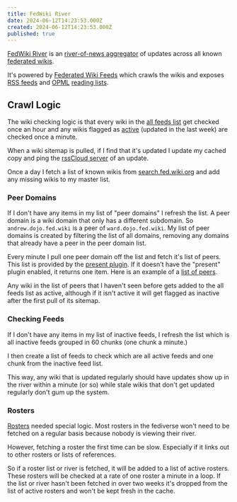 ```yaml
---
title: FedWiki River
date: 2024-06-12T14:23:53.000Z
created: 2024-06-12T14:23:53.000Z
published: true
---
```

[FedWiki River](https://fedwikiriver.com/) is an [river-of-news aggregator](http://scripting.com/2014/06/02/whatIsARiverOfNewsAggregator.html) of updates across all known [federated wikis](http://fed.wiki.org/view/welcome-visitors/view/about-federated-wiki).

It's powered by [Federated Wiki Feeds](https://feeds.fedwikiriver.com/) which crawls the wikis and exposes [RSS feeds](https://cyber.harvard.edu/rss/rss.html) and [OPML](https://opml.org/spec2.opml) [reading lists](http://scripting.com/2023/10/21/143159.html).

## Crawl Logic

The wiki checking logic is that every wiki in the [all feeds list](https://feeds.fedwikiriver.com/river.opml) get checked once an hour and any wikis flagged as [active](https://feeds.fedwikiriver.com/activefeeds.opml) (updated in the last week) are checked once a minute.

When a wiki sitemap is pulled, if I find that it's updated I update my cached copy and ping the [rssCloud server](/notes/rsscloud-server/) of an update.

Once a day I fetch a list of known wikis from [search.fed.wiki.org](http://search.fed.wiki.org:3030/logs/online) and add any missing wikis to my master list.

### Peer Domains

If I don't have any items in my list of "peer domains" I refresh the list. A peer domain is a wiki domain that only has a different subdomain. So `andrew.dojo.fed.wiki` is a peer of `ward.dojo.fed.wiki`. My list of peer domains is created by filtering the list of all domains, removing any domains that already have a peer in the peer domain list.

Every minute I pull one peer domain off the list and fetch it's list of peers. This list is provided by the [present plugin](http://ward.dojo.fed.wiki/view/about-present-plugin). If it doesn't have the "present" plugin enabled, it returns one item. Here is an example of a [list of peers](http://andrew.dojo.fed.wiki/plugin/present/roll).

Any wiki in the list of peers that I haven't seen before gets added to the all feeds list as active, although if it isn't active it will get flagged as inactive after the first pull of its sitemap.

### Checking Feeds

If I don't have any items in my list of inactive feeds, I refresh the list which is all inactive feeds grouped in 60 chunks (one chunk a minute.)

I then create a list of feeds to check which are all active feeds and one chunk from the inactive feed list.

This way, any wiki that is updated regularly should have updates show up in the river within a minute (or so) while stale wikis that don't get updated regularly don't gum up the system.

### Rosters

[Rosters](http://ward.dojo.fed.wiki/view/about-roster-plugin) needed special logic. Most rosters in the fediverse won't need to be fetched on a regular basis because nobody is viewing their river.

However, fetching a roster the first time can be slow. Especially if it links out to other rosters or lists of references.

So if a roster list or river is fetched, it will be added to a list of active rosters. These rosters will be checked at a rate of one roster a minute in a loop. If the list or river hasn't been fetched in over two weeks it's dropped from the list of active rosters and won't be kept fresh in the cache.
